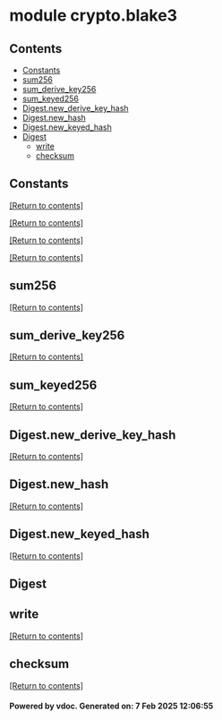 # module crypto.blake3


## Contents
- [Constants](#Constants)
- [sum256](#sum256)
- [sum_derive_key256](#sum_derive_key256)
- [sum_keyed256](#sum_keyed256)
- [Digest.new_derive_key_hash](#Digest.new_derive_key_hash)
- [Digest.new_hash](#Digest.new_hash)
- [Digest.new_keyed_hash](#Digest.new_keyed_hash)
- [Digest](#Digest)
  - [write](#write)
  - [checksum](#checksum)

## Constants
[[Return to contents]](#Contents)

[[Return to contents]](#Contents)

[[Return to contents]](#Contents)

[[Return to contents]](#Contents)

## sum256
[[Return to contents]](#Contents)

## sum_derive_key256
[[Return to contents]](#Contents)

## sum_keyed256
[[Return to contents]](#Contents)

## Digest.new_derive_key_hash
[[Return to contents]](#Contents)

## Digest.new_hash
[[Return to contents]](#Contents)

## Digest.new_keyed_hash
[[Return to contents]](#Contents)

## Digest
## write
[[Return to contents]](#Contents)

## checksum
[[Return to contents]](#Contents)

#### Powered by vdoc. Generated on: 7 Feb 2025 12:06:55
